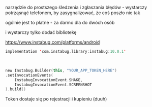 narzędzie do prostszego śledzenia i zgłaszania błędów  - wystarczy potrząsnąć telefonem, by zasygnalizować, że coś poszło nie tak

ogólnie jest to płatne - za darmo dla do dwóch osób

i wystarczy tylko dodać bibliotekę


https://www.instabug.com/platforms/android

```kotlin
implementation 'com.instabug.library:instabug:10.0.1'
```

‍
```kotlin
new Instabug.Builder(this, "YOUR_APP_TOKEN_HERE")
.setInvocationEvents(
	InstabugInvocationEvent.SHAKE,
	InstabugInvocationEvent.SCREENSHOT
).build()
```

Token dostaje się po rejestracji i kupieniu (duuh)